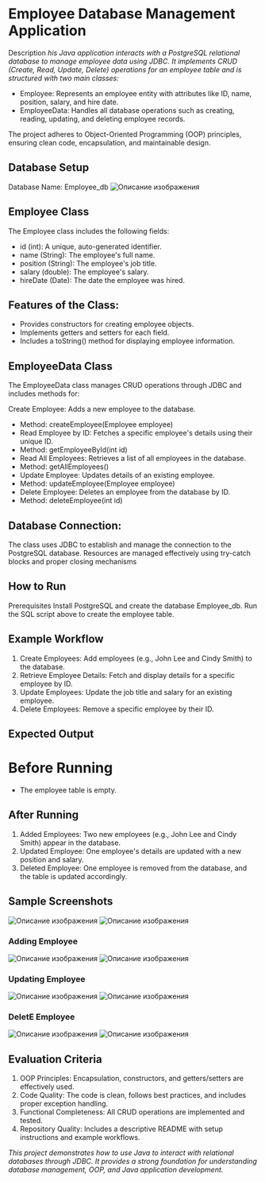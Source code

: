 # Employee Database Management Application
Description
*his Java application interacts with a PostgreSQL relational database to manage employee data using JDBC. 
It implements CRUD (Create, Read, Update, Delete) operations for an employee table and is structured with two main classes:*

- Employee: Represents an employee entity with attributes like ID, name, position, salary, and hire date.
- EmployeeData: Handles all database operations such as creating, reading, updating, and deleting employee records.
  
The project adheres to Object-Oriented Programming (OOP) principles, ensuring clean code, encapsulation, and maintainable design.


## Database Setup
Database Name: Employee_db
![Описание изображения](D0.png)

## Employee Class
The Employee class includes the following fields:

- id (int): A unique, auto-generated identifier.
- name (String): The employee's full name.
- position (String): The employee's job title.
- salary (double): The employee's salary.
- hireDate (Date): The date the employee was hired.
  
## Features of the Class:
- Provides constructors for creating employee objects.
- Implements getters and setters for each field.
- Includes a toString() method for displaying employee information.

## EmployeeData Class
The EmployeeData class manages CRUD operations through JDBC and includes methods for:

Create Employee: Adds a new employee to the database.
- Method: createEmployee(Employee employee)
- Read Employee by ID: Fetches a specific employee's details using their unique ID.
- Method: getEmployeeById(int id)
- Read All Employees: Retrieves a list of all employees in the database.
- Method: getAllEmployees()
- Update Employee: Updates details of an existing employee.
- Method: updateEmployee(Employee employee)
- Delete Employee: Deletes an employee from the database by ID.
- Method: deleteEmployee(int id)

## Database Connection:
The class uses JDBC to establish and manage the connection to the PostgreSQL database. Resources are managed effectively using try-catch blocks and proper closing mechanisms

## How to Run
Prerequisites
Install PostgreSQL and create the database Employee_db.
Run the SQL script above to create the employee table.

## Example Workflow
1. Create Employees:
   Add employees (e.g., John Lee and Cindy Smith) to the database.
2. Retrieve Employee Details:
   Fetch and display details for a specific employee by ID.
4. Update Employees:
   Update the job title and salary for an existing employee.
4. Delete Employees:
   Remove a specific employee by their ID.

## Expected Output
# Before Running
- The employee table is empty.
## After Running
1. Added Employees:
   Two new employees (e.g., John Lee and Cindy Smith) appear in the database.
2. Updated Employee:
   One employee's details are updated with a new position and salary.
3. Deleted Employee:
   One employee is removed from the database, and the table is updated accordingly.

## Sample Screenshots
![Описание изображения](D1.png)
![Описание изображения](D2.png)
### Adding Employee
![Описание изображения](D3.png)
![Описание изображения](D4.png)
### Updating Employee
![Описание изображения](D5.png)
![Описание изображения](D6.png)
### DeletE Employee
![Описание изображения](D7.png)
![Описание изображения](D8.png)

## Evaluation Criteria
1. OOP Principles:
Encapsulation, constructors, and getters/setters are effectively used.
2. Code Quality:
The code is clean, follows best practices, and includes proper exception handling.
3. Functional Completeness:
All CRUD operations are implemented and tested.
4. Repository Quality:
Includes a descriptive README with setup instructions and example workflows.


*This project demonstrates how to use Java to interact with relational databases through JDBC. It provides a strong foundation for understanding database management, OOP, and Java application development.*
